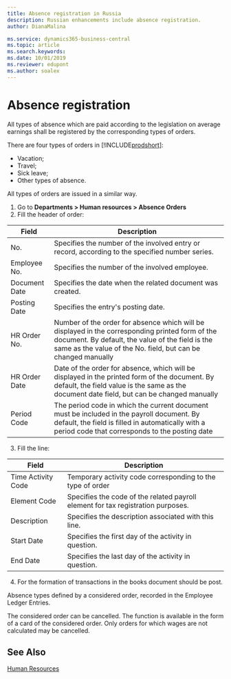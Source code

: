 ```yaml
---
title: Absence registration in Russia
description: Russian enhancements include absence registration.
author: DianaMalina

ms.service: dynamics365-business-central
ms.topic: article
ms.search.keywords:
ms.date: 10/01/2019
ms.reviewer: edupont
ms.author: soalex
---
```


# Absence registration

All types of absence which are paid according to the legislation on average earnings shall be registered by the corresponding types of orders. 

There are four types of orders in [!INCLUDE[prodshort](../../includes/prodshort.md)]:

- Vacation; 
- Travel; 
- Sick leave; 
- Other types of absence. 

All types of orders are issued in a similar way. 

1. Go to **Departments > Human resources > Absence Orders** 
2. Fill the header of order:

| Field         | Description                                                  |
| ------------- | ------------------------------------------------------------ |
| No.           | Specifies the number of the involved entry or record, according to the specified number series. |
| Employee No.  | Specifies the number of the involved employee.               |
| Document Date | Specifies the date when the related document was created.    |
| Posting Date  | Specifies the entry's posting date.                          |
| HR Order No.  | Number of the order for absence which will be displayed in the corresponding printed form of the document. By default, the value of the field is the same as the value of the No. field, but can be changed manually |
| HR Order Date | Date of the order for absence, which will be displayed in the printed form of the document. By default, the field value is the same as the document date field, but can be changed manually |
| Period Code   | The period code in which the current document must be included in the payroll document. By default, the field is filled in automatically with a period code that corresponds to the posting date |

3. Fill the line:

| Field              | Description                                                  |
| ------------------ | ------------------------------------------------------------ |
| Time Activity Code | Temporary activity code corresponding to the type of order   |
| Element Code       | Specifies the code of the related payroll element for tax registration purposes. |
| Description        | Specifies the description associated with this line.         |
| Start Date         | Specifies the first day of the activity in question.         |
| End Date           | Specifies the last day of the activity in question.          |

4. For the formation of transactions in the books document should be post. 

Absence types defined by a considered order, recorded in the Employee Ledger Entries. 

The considered order can be cancelled. The function is available in the form of a card of the considered order. Only orders for which wages are not calculated may be cancelled.

## See Also

[Human Resources](Human-Resources.md)
